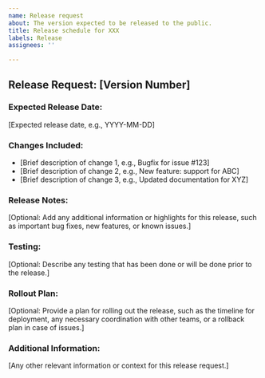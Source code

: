 ```yaml
---
name: Release request
about: The version expected to be released to the public.
title: Release schedule for XXX
labels: Release
assignees: ''

---
```


## Release Request: [Version Number]

### Expected Release Date:
[Expected release date, e.g., YYYY-MM-DD]

### Changes Included:
* [Brief description of change 1, e.g., Bugfix for issue #123]
* [Brief description of change 2, e.g., New feature: support for ABC]
* [Brief description of change 3, e.g., Updated documentation for XYZ]

### Release Notes:
[Optional: Add any additional information or highlights for this release, such as important bug fixes, new features, or known issues.]

### Testing:
[Optional: Describe any testing that has been done or will be done prior to the release.]

### Rollout Plan:
[Optional: Provide a plan for rolling out the release, such as the timeline for deployment, any necessary coordination with other teams, or a rollback plan in case of issues.]

### Additional Information:
[Any other relevant information or context for this release request.]
